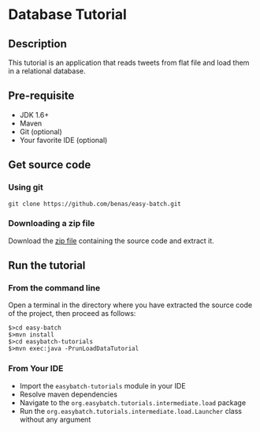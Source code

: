 # Database Tutorial

## Description

This tutorial is an application that reads tweets from flat file and load them in a relational database.

## Pre-requisite

* JDK 1.6+
* Maven
* Git (optional)
* Your favorite IDE (optional)

## Get source code

### Using git

`git clone https://github.com/benas/easy-batch.git`

### Downloading a zip file

Download the [zip file](https://github.com/benas/easy-batch/archive/easybatch-3.0.0.zip) containing the source code and extract it.

## Run the tutorial

### From the command line

Open a terminal in the directory where you have extracted the source code of the project, then proceed as follows:

```
$>cd easy-batch
$>mvn install
$>cd easybatch-tutorials
$>mvn exec:java -PrunLoadDataTutorial
```

### From Your IDE

* Import the `easybatch-tutorials` module in your IDE
* Resolve maven dependencies
* Navigate to the `org.easybatch.tutorials.intermediate.load` package
* Run the `org.easybatch.tutorials.intermediate.load.Launcher` class without any argument
